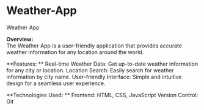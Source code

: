 # Weather-App
Weather App

**Overview:**  
The Weather App is a user-friendly application that provides accurate weather information for any location around the world.

**Features: **
Real-time Weather Data: Get up-to-date weather information for any city or location.
Location Search: Easily search for weather information by city name.
User-friendly Interface: Simple and intuitive design for a seamless user experience.

**Technologies Used: **
Frontend: HTML, CSS, JavaScript
Version Control: Git
